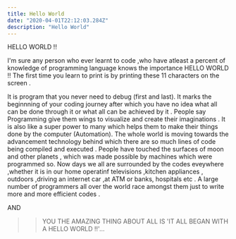 ```yaml
---
title: Hello World
date: "2020-04-01T22:12:03.284Z"
description: "Hello World"
---
```


HELLO WORLD !!

I'm sure any person who ever learnt to code ,who have atleast a percent of 
knowledge of programming language knows the importance 
HELLO WORLD !!
The first time you learn to print is by printing these 11 characters on the screen .

It is program that you never need to debug (first and last).
It marks the beginnning of your coding journey after which you have no idea
what all can be done through it or what all can be achieved by it .
People say Programming give them wings to visualize and create their imaginations .
It is also like a super power to many which helps them to make 
their things done by the computer (Automation).
The whole world is moving towards the advancement technology 
behind which there are so much lines of code being compiled and executed .
People have touched the surfaces of moon and other planets ,
which was made possible by machines which were programmed so.
Now days we all are surrounded by the codes eveywhere ,whether
it is in our home operatinf televisions ,kitchen appliances ,
outdoors ,driving an internet car ,at ATM or banks, hospitals etc .
A large number of programmers all over the world race amongst them 
just to write more and more efficient codes .

AND 

>>YOU THE AMAZING THING ABOUT ALL IS 'IT ALL BEGAN WITH A HELLO WORLD !!'...










